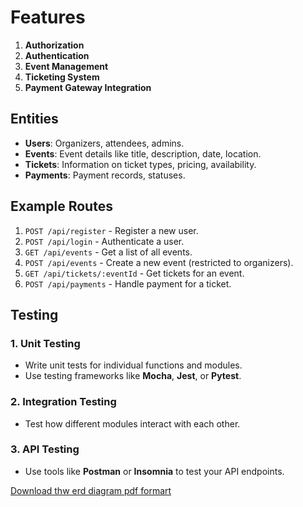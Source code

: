 # Features

1. **Authorization**
2. **Authentication**
3. **Event Management**
4. **Ticketing System**
5. **Payment Gateway Integration**

## Entities

- **Users**: Organizers, attendees, admins.
- **Events**: Event details like title, description, date, location.
- **Tickets**: Information on ticket types, pricing, availability.
- **Payments**: Payment records, statuses.

## Example Routes

1. `POST /api/register` - Register a new user.
2. `POST /api/login` - Authenticate a user.
3. `GET /api/events` - Get a list of all events.
4. `POST /api/events` - Create a new event (restricted to organizers).
5. `GET /api/tickets/:eventId` - Get tickets for an event.
6. `POST /api/payments` - Handle payment for a ticket.

## Testing

### 1. Unit Testing
- Write unit tests for individual functions and modules.
- Use testing frameworks like **Mocha**, **Jest**, or **Pytest**.

### 2. Integration Testing
- Test how different modules interact with each other.

### 3. API Testing
- Use tools like **Postman** or **Insomnia** to test your API endpoints.

[Download thw erd diagram pdf formart](https://github.com/user-attachments/files/16923283/events.pdf)

